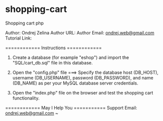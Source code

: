 # shopping-cart
Shopping cart php


Author: Ondrej Zelina
Author URL:
Author Email: ondrej.web@gmail.com
Tutorial Link: 

============ Instructions ============
1. Create a database (for example "eshop") and import the "SQL/cart_db.sql" file in this database.

2. Open the "config.php" file ===> Specify the database host (DB_HOST), username (DB_USERNAME), password (DB_PASSWORD), and name (DB_NAME) as per your MySQL database server credentials.

3. Open the "index.php" file on the browser and test the shopping cart functionality.


============ May I Help You ===========
Support Email: ondrej.web@gmail.com
~                                    
